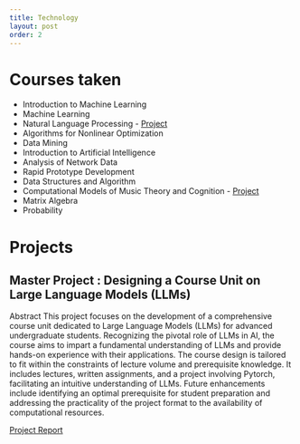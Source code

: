 ```yaml
---
title: Technology
layout: post
order: 2
---
```


# Courses taken

- Introduction to Machine Learning
- Machine Learning
- Natural Language Processing - [Project](CSE_527A_Final_Paper.pdf)
- Algorithms for Nonlinear Optimization
- Data Mining
- Introduction to Artificial Intelligence
- Analysis of Network Data
- Rapid Prototype Development
- Data Structures and Algorithm		
- Computational Models of Music Theory and Cognition - [Project](ComputationalMusicTheory_project.png)
- Matrix Algebra
- Probability

# Projects

## Master Project : Designing a Course Unit on Large Language Models (LLMs)
Abstract
This project focuses on the development of a comprehensive course unit dedicated to Large Language Models (LLMs) for advanced undergraduate students. Recognizing the pivotal role of LLMs in AI, the course aims to impart a fundamental understanding of LLMs and provide hands-on experience with their applications. The course design is tailored to fit within the constraints of lecture volume and prerequisite knowledge. It includes lectures, written assignments, and a project involving Pytorch, facilitating an intuitive understanding of LLMs. Future enhancements include identifying an optimal prerequisite for student preparation and addressing the practicality of the project format to the availability of computational resources.

[Project Report](MasterProjectReport_ZiweiWang.pdf)

